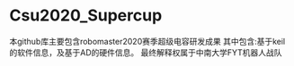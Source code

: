 # Csu2020_Supercup
本github库主要包含robomaster2020赛季超级电容研发成果
其中包含:基于keil的软件信息，及基于AD的硬件信息。
最终解释权属于中南大学FYT机器人战队